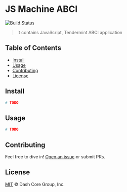 # JS Machine ABCI

[![Build Status](https://travis-ci.com/dashevo/js-machine-abci.svg?branch=master)](https://travis-ci.com/dashevo/js-machine-abci)

> It contains JavaScript, Tendermint ABCI application

## Table of Contents

- [Install](#install)
- [Usage](#usage)
- [Contributing](#contributing)
- [License](#license)

## Install

```sh
# TODO
```

## Usage

```sh
# TODO
```

## Contributing

Feel free to dive in! [Open an issue](https://github.com/dashevo/js-machine-abci/issues/new) or submit PRs.

## License

[MIT](LICENSE) &copy; Dash Core Group, Inc.
